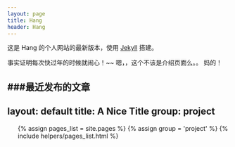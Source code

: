 ```yaml
---
layout: page
title: Hang
header: Hang
---
```


这是 Hang 的个人网站的最新版本，使用  [Jekyll](https://github.com/mojombo/jekyll)  搭建。

事实证明每次快过年的时候就闹心！~~
嗯，，这个不该是介绍页面么。。 妈的！

###最近发布的文章
---
layout: default
title: A Nice Title
group: project
---
<ul>
  {% assign pages_list = site.pages %}
  {% assign group = 'project' %}
  {% include helpers/pages_list.html %}
</ul>